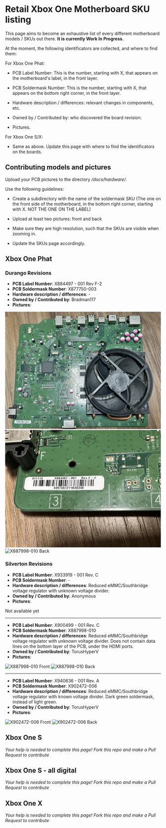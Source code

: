 # Retail Xbox One Motherboard SKU listing

This page aims to become an exhaustive list of every different motherboard models / SKUs out there. **It is currently Work In Progress.**

At the moment, the following identificators are collected, and where to find them:

For Xbox One Phat:

- PCB Label Number: This is the number, starting with X, that appears on the motherboard's label, in the front layer.

- PCB Soldermask Number: This is the number, starting with X, that appears on the bottom right corner, in the front layer.

- Hardware description / differences: relevant changes in components, etc.

- Owned by / Contributed by: who discovered the board revision.

- Pictures.

For Xbox One S/X:

- Same as above. Update this page with where to find the identificators on the boards.

## Contributing models and pictures

Upload your PCB pictures to the directory */docs/hardware/*.

Use the following guidelines:

* Create a subdirectory with the name of the soldermask SKU (The one on the front side of the motherboard, in the bottom right corner, starting with X. NOT THE ONE ON THE LABEL)

* Upload at least two pictures: front and back

* Make sure they are high resolution, such that the SKUs are visible when zooming in.

* Update the SKUs page accordingly.

## Xbox One Phat

### Durango Revisions


* **PCB Label Number**: X884497 - 001 Rev F-2
* **PCB Soldermask Number**: X877750-003
* **Hardware description / differences**: -
* **Owned by / Contributed by**: Bradman117
* **Pictures**: 

![X887998-010 Front](hardware/X877750-003/front.jpg)
![X887998-010 Sticker](hardware/X877750-003/sticker.jpg)
![X887998-010 Back](hardware/X877750-003/back.jpg)


### Silverton Revisions


* **PCB Label Number**: X933919 - 001 Rev. C
* **PCB Soldermask Number**: -
* **Hardware description / differences**: Reduced eMMC/Southbridge voltage regulator with unknown voltage divider.
* **Owned by / Contributed by**: Anonymous
* **Pictures**:

Not available yet


---
* **PCB Label Number**: X900499 - 001 Rev. C
* **PCB Soldermask Number**: X887998-010
* **Hardware description / differences**: Reduced eMMC/Southbridge voltage regulator with unknown voltage divider. Does not contain data lines on the bottom layer of the PCB, under the HDMI ports.
* **Owned by / Contributed by**: TorusHyperV
* **Pictures**:
  
![X887998-010 Front](hardware/X887998-010/front.jpeg)
![X887998-010 Back](hardware/X887998-010/back.jpeg)


---
* **PCB Label Number**: X940636 - 001 Rev. A
* **PCB Soldermask Number**: X902472-006
* **Hardware description / differences**: Reduced eMMC/Southbridge voltage regulator with known voltage divider. Dark green soldermask, instead of light green.
* **Owned by / Contributed by**: TorusHyperV
* **Pictures**:

![X902472-006 Front](hardware/X902472-006/front.jpeg)
![X902472-006 Back](hardware/X902472-006/back.jpeg)


## Xbox One S
_Your help is needed to complete this page! Fork this repo and make a Pull Request to contribute_

## Xbox One S - all digital
_Your help is needed to complete this page! Fork this repo and make a Pull Request to contribute_

## Xbox One X
_Your help is needed to complete this page! Fork this repo and make a Pull Request to contribute_
